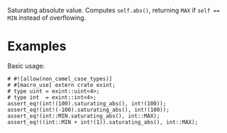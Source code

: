 Saturating absolute value. Computes `self.abs()`,
returning `MAX` if `self == MIN` instead of overflowing.

# Examples

Basic usage:

```
# #![allow(non_camel_case_types)]
# #[macro_use] extern crate exint;
# type uint = exint::uint<4>;
# type int  = exint::int<4>;
assert_eq!(int!(100).saturating_abs(), int!(100));
assert_eq!(int!(-100).saturating_abs(), int!(100));
assert_eq!(int::MIN.saturating_abs(), int::MAX);
assert_eq!((int::MIN + int!(1)).saturating_abs(), int::MAX);
```
